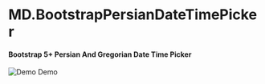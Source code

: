 # MD.BootstrapPersianDateTimePicker
#### Bootstrap 5+ Persian And Gregorian Date Time Picker

![Demo](https://mds92.github.io/MD.BootstrapPersianDateTimePicker/images/date-picker.png) Demo
